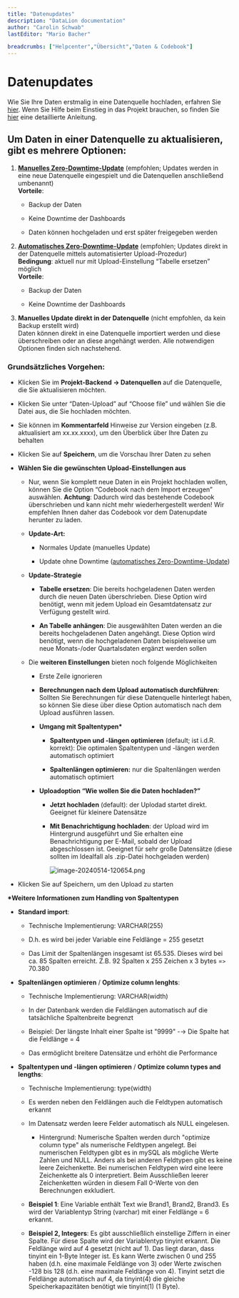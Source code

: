 ```yaml
---
title: "Datenupdates"
description: "DataLion documentation"
author: "Carolin Schwab"
lastEditor: "Mario Bacher"

breadcrumbs: ["Helpcenter","Übersicht","Daten & Codebook"]
---
```


# Datenupdates

Wie Sie Ihre Daten erstmalig in eine Datenquelle hochladen, erfahren Sie [hier](31293445.html). Wenn Sie Hilfe beim Einstieg in das Projekt brauchen, so finden Sie [hier](Erste-Schritte-in-DataLion_3473511.html) eine detaillierte Anleitung.

## Um Daten in einer Datenquelle zu aktualisieren, gibt es mehrere Optionen:

1.  [**Manuelles Zero-Downtime-Update**](19595265.html) (empfohlen; Updates werden in eine neue Datenquelle eingespielt und die Datenquellen anschließend umbenannt)  
    **Vorteile**:
    
    -   Backup der Daten
        
    -   Keine Downtime der Dashboards
        
    -   Daten können hochgeladen und erst später freigegeben werden  
        
2.  [**Automatisches Zero-Downtime-Update**](10256398.html) (empfohlen; Updates direkt in der Datenquelle mittels automatisierter Upload-Prozedur)  
    **Bedingung**: aktuell nur mit Upload-Einstellung “Tabelle ersetzen” möglich  
    **Vorteile**:
    
    -   Backup der Daten
        
    -   Keine Downtime der Dashboards  
        
3.  **Manuelles Update direkt in der Datenquelle** (nicht empfohlen, da kein Backup erstellt wird)  
    Daten können direkt in eine Datenquelle importiert werden und diese überschreiben oder an diese angehängt werden. Alle notwendigen Optionen finden sich nachstehend.
    

### Grundsätzliches Vorgehen:

-   Klicken Sie im **Projekt-Backend → Datenquellen** auf die Datenquelle, die Sie aktualisieren möchten.
    
-   Klicken Sie unter “Daten-Upload” auf “Choose file” und wählen Sie die Datei aus, die Sie hochladen möchten.
    
-   Sie können im **Kommentarfeld** Hinweise zur Version eingeben (z.B. aktualisiert am xx.xx.xxxx), um den Überblick über Ihre Daten zu behalten
    
-   Klicken Sie auf **Speichern**, um die Vorschau Ihrer Daten zu sehen
    
-   **Wählen Sie die gewünschten Upload-Einstellungen aus**
    
    -   Nur, wenn Sie komplett neue Daten in ein Projekt hochladen wollen, können Sie die Option “Codebook nach dem Import erzeugen” auswählen. **Achtung**: Dadurch wird das bestehende Codebook überschrieben und kann nicht mehr wiederhergestellt werden! Wir empfehlen Ihnen daher das Codebook vor dem Datenupdate herunter zu laden.
        
    -   **Update-Art:**
        
        -   Normales Update (manuelles Update)
            
        -   Update ohne Downtime ([automatisches Zero-Downtime-Update](10256398.html))
            
    -   **Update-Strategie**
        
        -   **Tabelle ersetzen**: Die bereits hochgeladenen Daten werden durch die neuen Daten überschrieben. Diese Option wird benötigt, wenn mit jedem Upload ein Gesamtdatensatz zur Verfügung gestellt wird.
            
        -   **An Tabelle anhängen**: Die ausgewählten Daten werden an die bereits hochgeladenen Daten angehängt. Diese Option wird benötigt, wenn die hochgeladenen Daten beispielsweise um neue Monats-/oder Quartalsdaten ergänzt werden sollen  
            
    -   Die **weiteren Einstellungen** bieten noch folgende Möglichkeiten
        
        -   Erste Zeile ignorieren
            
        -   **Berechnungen nach dem Upload automatisch durchführen**:  
            Sollten Sie Berechnungen für diese Datenquelle hinterlegt haben, so können Sie diese über diese Option automatisch nach dem Upload ausführen lassen.
            
        -   **Umgang mit Spaltentypen\***
            
            -   **Spaltentypen und -längen optimieren** (default; ist i.d.R. korrekt): Die optimalen Spaltentypen und -längen werden automatisch optimiert
                
            -   **Spaltenlängen optimieren:** nur die Spaltenlängen werden automatisch optimiert
                
        -   **Uploadoption “Wie wollen Sie die Daten hochladen?”**
            
            -   **Jetzt hochladen** (default): der Uplodad startet direkt. Geeignet für kleinere Datensätze
                
            -   **Mit Benachrichtigung hochladen**: der Upload wird im Hintergrund ausgeführt und Sie erhalten eine Benachrichtigung per E-Mail, sobald der Upload abgeschlossen ist. Geeignet für sehr große Datensätze (diese sollten im Idealfall als .zip-Datei hochgeladen werden)  
                
                ![image-20240514-120654.png](/img/31522826.png)
-   Klicken Sie auf Speichern, um den Upload zu starten
    

**\*Weitere Informationen zum Handling von Spaltentypen**

-   **Standard import**:
    
    -   Technische Implementierung: VARCHAR(255)
        
    -   D.h. es wird bei jeder Variable eine Feldlänge = 255 gesetzt
        
    -   Das Limit der Spaltenlängen insgesamt ist 65.535. Dieses wird bei ca. 85 Spalten erreicht. Z.B. 92 Spalten x 255 Zeichen x 3 bytes =`>` 70.380
        
-   **Spaltenlängen optimieren** / **Optimize column lenghts**:
    
    -   Technische Implementierung: VARCHAR(width)
        
    -   In der Datenbank werden die Feldlängen automatisch auf die tatsächliche Spaltenbreite begrenzt 
        
    -   Beispiel: Der längste Inhalt einer Spalte ist "9999" -→ Die Spalte hat die Feldlänge = 4 
        
    -   Das ermöglicht breitere Datensätze und erhöht die Performance
        
-   **Spaltentypen und -längen optimieren** / **Optimize column types and lengths**:
    
    -   Technische Implementierung: type(width)
        
    -   Es werden neben den Feldlängen auch die Feldtypen automatisch erkannt
        
    -   Im Datensatz werden leere Felder automatisch als NULL eingelesen.
        
        -   Hintergrund: Numerische Spalten werden durch "optimize column type" als numerische Feldtypen angelegt. Bei numerischen Feldtypen gibt es in mySQL als mögliche Werte Zahlen und NULL. Anders als bei anderen Feldtypen gibt es keine leere Zeichenkette. Bei numerischen Feldtypen wird eine leere Zeichenkette als 0 interpretiert. Beim Ausschließen leerer Zeichenketten würden in diesem Fall 0-Werte von den Berechnungen exkludiert.  
            
    -   **Beispiel 1**: Eine Variable enthält Text wie Brand1, Brand2, Brand3. Es wird der Variablentyp String (varchar) mit einer Feldlänge = 6 erkannt.
        
    -   **Beispiel 2, Integers**: Es gibt ausschließlich einstellige Ziffern in einer Spalte. Für diese Spalte wird der Variablentyp tinyint erkannt. Die Feldlänge wird auf 4 gesetzt (nicht auf 1). Das liegt daran, dass tinyint ein 1-Byte Integer ist. Es kann Werte zwischen 0 und 255 haben (d.h. eine maximale Feldlänge von 3) oder Werte zwischen -128 bis 128 (d.h. eine maximale Feldlänge von 4). Tinyint setzt die Feldlänge automatisch auf 4, da tinyint(4) die gleiche Speicherkapazitäten benötigt wie tinyint(1) (1 Byte).
